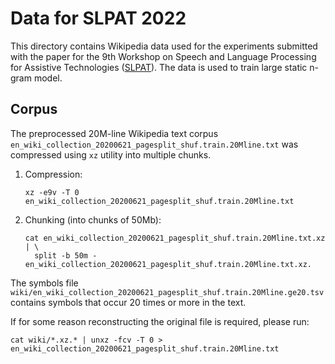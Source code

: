 # Data for SLPAT 2022

This directory contains Wikipedia data used for the experiments submitted with the paper
for the 9th Workshop on Speech and Language Processing for Assistive Technologies
([SLPAT](http://www.slpat.org/slpat2022/)). The data is used to train large static
n-gram model.

## Corpus

The preprocessed 20M-line Wikipedia text corpus
`en_wiki_collection_20200621_pagesplit_shuf.train.20Mline.txt` was compressed
using `xz` utility into multiple chunks.

1.  Compression:

    ```shell
    xz -e9v -T 0 en_wiki_collection_20200621_pagesplit_shuf.train.20Mline.txt
    ```

1.  Chunking (into chunks of 50Mb):

    ```shell
    cat en_wiki_collection_20200621_pagesplit_shuf.train.20Mline.txt.xz | \
      split -b 50m - en_wiki_collection_20200621_pagesplit_shuf.train.20Mline.txt.xz.
    ```

The symbols file
`wiki/en_wiki_collection_20200621_pagesplit_shuf.train.20Mline.ge20.tsv` contains
symbols that occur 20 times or more in the text.

If for some reason reconstructing the original file is required, please run:

```shell
cat wiki/*.xz.* | unxz -fcv -T 0 > en_wiki_collection_20200621_pagesplit_shuf.train.20Mline.txt
```
